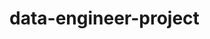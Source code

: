 # data-engineer-project


<!--
*******QUICK COMMANDS*******
py -m venv <project_name_here>
. dep-venv/Scripts/activate
pip freeze > requirements.txt


pip install pandas
-->
